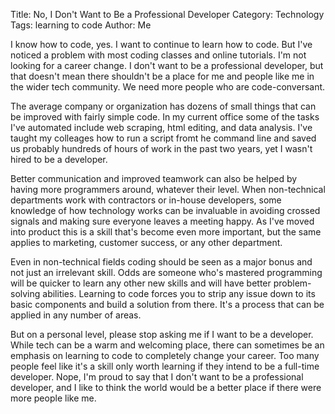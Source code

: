 Title: No, I Don't Want to Be a Professional Developer
Category: Technology
Tags: learning to code
Author: Me


I know how to code, yes. I want to continue to learn how to code. But I've noticed a problem with most coding classes and online tutorials. I'm not looking for a career change. I don't want to be a professional developer, but that doesn't mean there shouldn't be a place for me and people like me in the wider tech community. We need more people who are code-conversant.

The average company or organization has dozens of small things that can be improved with fairly simple code. In my current office some of the tasks I've automated include web scraping, html editing, and data analysis. I've taught my colleages how to run a script fromt he command line and saved us probably hundreds of hours of work in the past two years, yet I wasn't hired to be a developer.

Better communication and improved teamwork can also be helped by having more programmers around, whatever their level. When non-technical departments work with contractors or in-house developers, some knowledge of how technology works can be invaluable in avoiding crossed signals and making sure everyone leaves a meeting happy. As I've moved into product this is a skill that's become even more important, but the same applies to marketing, customer success, or any other department.   

Even in non-technical fields coding should be seen as a major bonus and not just an irrelevant skill. Odds are someone who's mastered programming will be quicker to learn any other new skills and will have better problem-solving abilities. Learning to code forces you to strip any issue down to its basic components and build a solution from there. It's a process that can be applied in any number of areas.

But on a personal level, please stop asking me if I want to be a developer. While tech can be a warm and welcoming place, there can sometimes be an emphasis on learning to code to completely change your career. Too many people feel like it's a skill only worth learning if they intend to be a full-time developer. Nope, I'm proud to say that I don't want to be a professional developer, and I like to think the world would be a better place if there were more people like me.